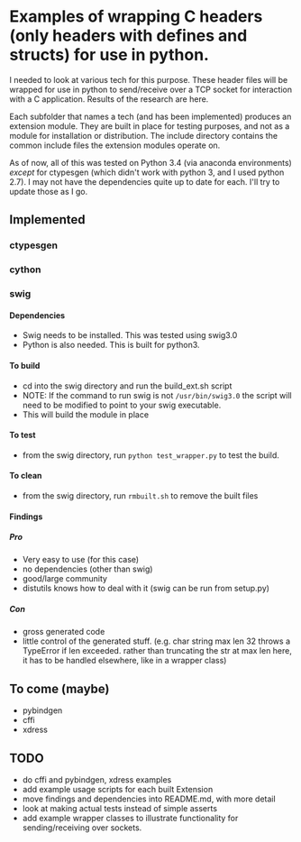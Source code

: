 # Examples of wrapping C headers (only headers with defines and structs) for use in python.
I needed to look at various tech for this purpose. These header files will
be wrapped for use in python to send/receive over a TCP socket for interaction
with a C application. Results of the research are here.

Each subfolder that names a tech (and has been implemented) produces an
extension module. They are built in place for testing purposes, and not as a
module for installation or distribution. The include directory contains the
common include files the extension modules operate on.

As of now, all of this was tested on Python 3.4 (via anaconda environments)
*except* for ctypesgen (which didn't work with python 3, and I used python
2.7). I may not have the dependencies quite up to date for each. I'll try to
update those as I go.

## Implemented

### ctypesgen

### cython

### swig

#### Dependencies
* Swig needs to be installed. This was tested using swig3.0
* Python is also needed. This is built for python3.

#### To build
* cd into the swig directory and run the build_ext.sh script
* NOTE: If the command to run swig is not `/usr/bin/swig3.0` the script will
   need to be modified to point to your swig executable.
* This will build the module in place

#### To test
* from the swig directory, run `python test_wrapper.py` to test the build.

#### To clean
* from the swig directory, run `rmbuilt.sh` to remove the built files

#### Findings

##### Pro
* Very easy to use (for this case)
* no dependencies (other than swig)
* good/large community
* distutils knows how to deal with it (swig can be run from setup.py)

##### Con
* gross generated code
* little control of the generated stuff. (e.g. char string max len 32 throws
  a TypeError if len exceeded. rather than truncating the str at max len here,
  it has to be handled elsewhere, like in a wrapper class)

## To come (maybe)
* pybindgen
* cffi
* xdress

## TODO
* do cffi and pybindgen, xdress examples
* add example usage scripts for each built Extension
* move findings and dependencies into README.md, with more detail
* look at making actual tests instead of simple asserts
* add example wrapper classes to illustrate functionality for sending/receiving
  over sockets.
